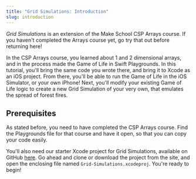 ```yaml
---
title: "Grid Simulations: Introduction"
slug: introduction
---
```


_Grid Simulations_ is an extension of the Make School CSP Arrays course. If you haven't completed the Arrays course yet, go try that out before returning here!

In the CSP Arrays course, you learned about 1 and 2 dimensional arrays, and in the process made the Game of Life in Swift Playgrounds. In this tutorial, you'll bring the same code you wrote there, and bring it to Xcode as an iOS project. From there, you'll be able to run the Game of Life in the iOS Simulator, or your own iPhone! Next, you'll modify your existing Game of Life logic to create a new Grid Simulation of your very own, that emulates the spread of forest fires.

## Prerequisites

As stated before, you need to have completed the CSP Arrays course. Find the Playgrounds file for that course and have it open, so that you can copy your code easily.

You'll also need our starter Xcode project for Grid Simulations, available on GitHub [here](https://github.com/yariza/Grid-Simulations-Xcode). Go ahead and clone or download the project from the site, and open the enclosing file named `Grid-Simulations.xcodeproj`. You're ready to begin!
